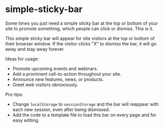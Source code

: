# simple-sticky-bar

Some times you just need a simple sticky bar at the top or bottom of your site to promote something, which people can click or dismiss. This is it.

This simple sticky bar will appear for site visitors at the top or bottom of their browser window. If the visitor clicks "X" to dismiss the bar, it will go away and stay away forever.

Ideas for usage:

* Promote upcoming events and webinars.
* Add a prominent call-to-action throughout your site.
* Announce new features, news, or products.
* Greet web visitors obnoxiously.

Pro-tips:

* Change `localStorage` to `sessionStorage` and the bar will reappear with each new session, even after being dismissed.
* Add the code to a template file to load this bar on every page and for easy editing.
